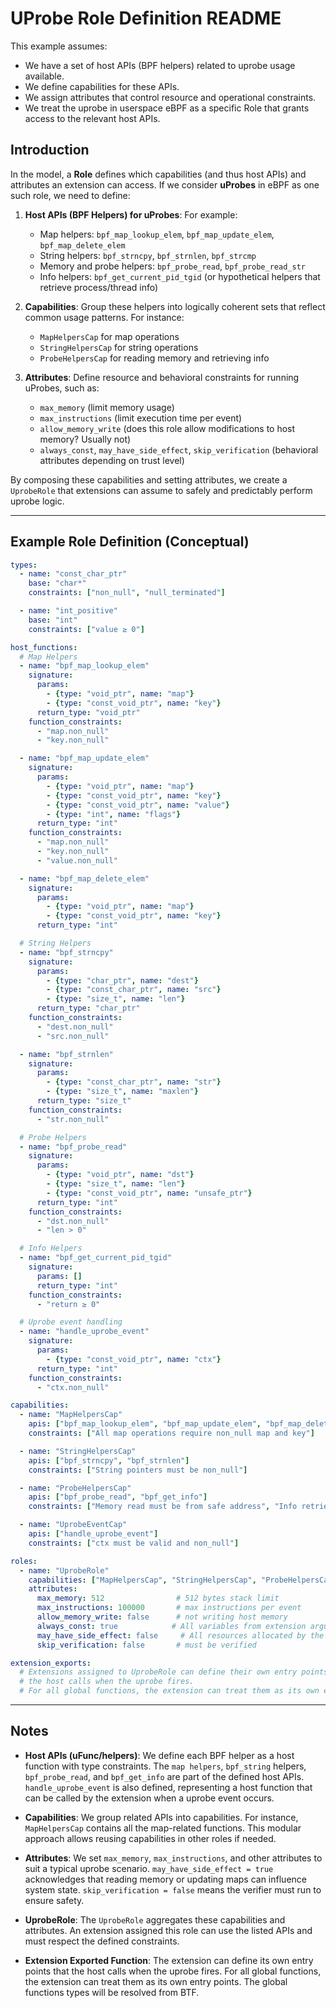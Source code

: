 # UProbe Role Definition README


This example assumes:

- We have a set of host APIs (BPF helpers) related to uprobe usage available.
- We define capabilities for these APIs.
- We assign attributes that control resource and operational constraints.
- We treat the uprobe in userspace eBPF as a specific Role that grants access to the relevant host APIs.

## Introduction

In the model, a **Role** defines which capabilities (and thus host APIs) and attributes an extension can access. If we consider **uProbes** in eBPF as one such role, we need to define:

1. **Host APIs (BPF Helpers) for uProbes**: For example:
   - Map helpers: `bpf_map_lookup_elem`, `bpf_map_update_elem`, `bpf_map_delete_elem`
   - String helpers: `bpf_strncpy`, `bpf_strnlen`, `bpf_strcmp`
   - Memory and probe helpers: `bpf_probe_read`, `bpf_probe_read_str`
   - Info helpers: `bpf_get_current_pid_tgid` (or hypothetical helpers that retrieve process/thread info)
   
2. **Capabilities**: Group these helpers into logically coherent sets that reflect common usage patterns. For instance:
   - `MapHelpersCap` for map operations
   - `StringHelpersCap` for string operations
   - `ProbeHelpersCap` for reading memory and retrieving info

3. **Attributes**: Define resource and behavioral constraints for running uProbes, such as:
   - `max_memory` (limit memory usage)
   - `max_instructions` (limit execution time per event)
   - `allow_memory_write` (does this role allow modifications to host memory? Usually not)
   - `always_const`, `may_have_side_effect`, `skip_verification` (behavioral attributes depending on trust level)

By composing these capabilities and setting attributes, we create a `UprobeRole` that extensions can assume to safely and predictably perform uprobe logic.

---

## Example Role Definition (Conceptual)

```yaml
types:
  - name: "const_char_ptr"
    base: "char*"
    constraints: ["non_null", "null_terminated"]

  - name: "int_positive"
    base: "int"
    constraints: ["value ≥ 0"]

host_functions:
  # Map Helpers
  - name: "bpf_map_lookup_elem"
    signature:
      params:
        - {type: "void_ptr", name: "map"}
        - {type: "const_void_ptr", name: "key"}
      return_type: "void_ptr"
    function_constraints:
      - "map.non_null"
      - "key.non_null"

  - name: "bpf_map_update_elem"
    signature:
      params:
        - {type: "void_ptr", name: "map"}
        - {type: "const_void_ptr", name: "key"}
        - {type: "const_void_ptr", name: "value"}
        - {type: "int", name: "flags"}
      return_type: "int"
    function_constraints:
      - "map.non_null"
      - "key.non_null"
      - "value.non_null"

  - name: "bpf_map_delete_elem"
    signature:
      params:
        - {type: "void_ptr", name: "map"}
        - {type: "const_void_ptr", name: "key"}
      return_type: "int"

  # String Helpers
  - name: "bpf_strncpy"
    signature:
      params:
        - {type: "char_ptr", name: "dest"}
        - {type: "const_char_ptr", name: "src"}
        - {type: "size_t", name: "len"}
      return_type: "char_ptr"
    function_constraints:
      - "dest.non_null"
      - "src.non_null"

  - name: "bpf_strnlen"
    signature:
      params:
        - {type: "const_char_ptr", name: "str"}
        - {type: "size_t", name: "maxlen"}
      return_type: "size_t"
    function_constraints:
      - "str.non_null"

  # Probe Helpers
  - name: "bpf_probe_read"
    signature:
      params:
        - {type: "void_ptr", name: "dst"}
        - {type: "size_t", name: "len"}
        - {type: "const_void_ptr", name: "unsafe_ptr"}
      return_type: "int"
    function_constraints:
      - "dst.non_null"
      - "len > 0"

  # Info Helpers
  - name: "bpf_get_current_pid_tgid"
    signature:
      params: []
      return_type: "int"
    function_constraints:
      - "return ≥ 0"

  # Uprobe event handling
  - name: "handle_uprobe_event"
    signature:
      params:
        - {type: "const_void_ptr", name: "ctx"}
      return_type: "int"
    function_constraints:
      - "ctx.non_null"

capabilities:
  - name: "MapHelpersCap"
    apis: ["bpf_map_lookup_elem", "bpf_map_update_elem", "bpf_map_delete_elem"]
    constraints: ["All map operations require non_null map and key"]

  - name: "StringHelpersCap"
    apis: ["bpf_strncpy", "bpf_strnlen"]
    constraints: ["String pointers must be non_null"]

  - name: "ProbeHelpersCap"
    apis: ["bpf_probe_read", "bpf_get_info"]
    constraints: ["Memory read must be from safe address", "Info retrieval must return non-negative"]

  - name: "UprobeEventCap"
    apis: ["handle_uprobe_event"]
    constraints: ["ctx must be valid and non_null"]

roles:
  - name: "UprobeRole"
    capabilities: ["MapHelpersCap", "StringHelpersCap", "ProbeHelpersCap", "UprobeEventCap"]
    attributes:
      max_memory: 512                # 512 bytes stack limit
      max_instructions: 100000       # max instructions per event
      allow_memory_write: false      # not writing host memory
      always_const: true            # All variables from extension arguments are treated as const even if not declared as const
      may_have_side_effect: false     # All resources allocated by the extension are freed by the extension
      skip_verification: false       # must be verified

extension_exports:
  # Extensions assigned to UprobeRole can define their own entry points that
  # the host calls when the uprobe fires.
  # For all global functions, the extension can treat them as its own entry points.
```

---

## Notes

- **Host APIs (uFunc/helpers)**: We define each BPF helper as a host function with type constraints. The `map helpers`, `bpf_string` helpers, `bpf_probe_read`, and `bpf_get_info` are part of the defined host APIs. `handle_uprobe_event` is also defined, representing a host function that can be called by the extension when a uprobe event occurs.
  
- **Capabilities**: We group related APIs into capabilities. For instance, `MapHelpersCap` contains all the map-related functions. This modular approach allows reusing capabilities in other roles if needed.

- **Attributes**: We set `max_memory`, `max_instructions`, and other attributes to suit a typical uprobe scenario. `may_have_side_effect = true` acknowledges that reading memory or updating maps can influence system state. `skip_verification = false` means the verifier must run to ensure safety.

- **UprobeRole**: The `UprobeRole` aggregates these capabilities and attributes. An extension assigned this role can use the listed APIs and must respect the defined constraints.

- **Extension Exported Function**: The extension can define its own entry points that the host calls when the uprobe fires. For all global functions, the extension can treat them as its own entry points. The global functions types will be resolved from BTF.

